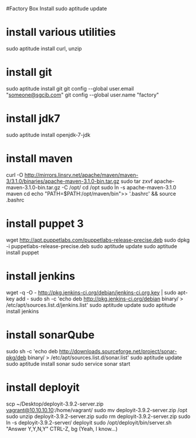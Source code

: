 #Factory Box  Install 
sudo aptitude update

# install various utilities
sudo aptitude install curl, unzip

# install git
sudo aptitude install git
git config --global user.email "someone@sgcib.com"
git config --global user.name "factory"

# install jdk7
sudo aptitude install openjdk-7-jdk

# install maven
curl -O http://mirrors.linsrv.net/apache/maven/maven-3/3.1.0/binaries/apache-maven-3.1.0-bin.tar.gz
sudo tar zxvf apache-maven-3.1.0-bin.tar.gz -C /opt/
cd /opt
sudo ln -s apache-maven-3.1.0 maven
cd
echo "PATH=$PATH:/opt/maven/bin">> '.bashrc' && source .bashrc

# install puppet 3
wget http://apt.puppetlabs.com/puppetlabs-release-precise.deb
sudo dpkg -i puppetlabs-release-precise.deb
sudo aptitude update
sudo aptitude install puppet

# install jenkins
wget -q -O - http://pkg.jenkins-ci.org/debian/jenkins-ci.org.key | sudo apt-key add -
sudo sh -c 'echo deb http://pkg.jenkins-ci.org/debian binary/ > /etc/apt/sources.list.d/jenkins.list'
sudo aptitude update
sudo aptitude install jenkins

# install sonarQube
sudo sh -c 'echo deb http://downloads.sourceforge.net/project/sonar-pkg/deb binary/ > /etc/apt/sources.list.d/sonar.list'
sudo aptitude update
sudo aptitude install sonar
sudo service sonar start

# install deployit
scp ~/Desktop/deployit-3.9.2-server.zip vagrant@10.10.10.10:/home/vagrant/
sudo mv deployit-3.9.2-server.zip /opt
sudo unzip deployit-3.9.2-server.zip
sudo rm deployit-3.9.2-server.zip
sudo ln -s deployit-3.9.2-server/ deployit
sudo /opt/deployit/bin/server.sh "Answer Y,Y,N,Y"
CTRL-Z, bg (Yeah, I know...)






